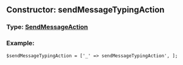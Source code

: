 ## Constructor: sendMessageTypingAction  




### Type: [SendMessageAction](../types/SendMessageAction.md)


### Example:

```
$sendMessageTypingAction = ['_' => sendMessageTypingAction', ];
```